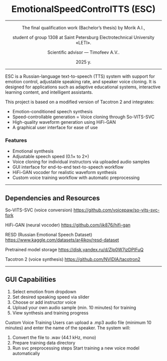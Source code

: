 <div align="center"> 

  
  # EmotionalSpeedControlTTS (ESC)

  
</div>


---

<div align="center">  
The final qualification work (Bachelor’s thesis) by Morik A.I.,  
  
student of group 1308 at Saint Petersburg Electrotechnical University «LETI».  

Scientific advisor — Timofeev A.V..  

2025 y.


</div>

---

ESC is a Russian-language text-to-speech (TTS) system with support for emotion control, adjustable speaking rate, and speaker voice cloning. It is designed for applications such as adaptive educational systems, interactive learning content, and intelligent assistants.


This project is based on a modified version of Tacotron 2 and integrates:
- Emotion-conditioned speech synthesis
- Speed-controllable generation
= Voice cloning through So-VITS-SVC
- High-quality waveform generation using HiFi-GAN
- A graphical user interface for ease of use


### Features
- Emotional synthesis
- Adjustable speech speed (0.1× to 2×)
- Voice cloning for individual instructors via uploaded audio samples
- GUI interface for end-to-end text-to-speech workflow
- HiFi-GAN vocoder for realistic waveform synthesis
- Custom voice training workflow with automatic preprocessing


---


## Dependencies and Resources



So-VITS-SVC (voice conversion) https://github.com/voicepaw/so-vits-svc-fork


HiFi-GAN (neural vocoder) https://github.com/jik876/hifi-gan


RESD (Russian Emotional Speech Dataset) https://www.kaggle.com/datasets/ar4ikov/resd-dataset


Pretrained model storage https://disk.yandex.ru/d/Zlp0W7jzDPlFuQ


Tacotron 2 (voice synthesis) https://github.com/NVIDIA/tacotron2



---


## GUI Capabilities
1. Select emotion from dropdown
2. Set desired speaking speed via slider
3. Choose or add instructor voice
4. Upload your own audio sample (min. 10 minutes) for training
5. View synthesis and training progress

Custom Voice Training
Users can upload a .mp3 audio file (minimum 10 minutes) and enter the name of the speaker. The system will:
1. Convert the file to .wav (44.1 kHz, mono)
2. Prepare training data directory
3. Run svc preprocessing steps
Start training a new voice model automatically
